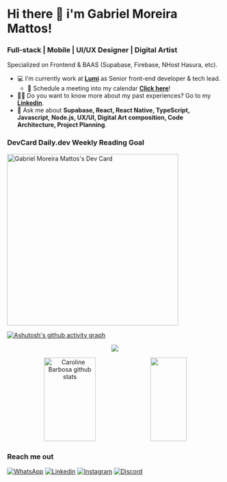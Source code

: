 # Hi there 👋 i'm Gabriel Moreira Mattos!

### Full-stack | Mobile | UI/UX Designer | Digital Artist
Specialized on Frontend & BAAS (Supabase, Firebase, NHost Hasura, etc).

- 💻 I’m currently work at [**Lumi**](https://www.labs-lumi.com.br) as Senior front-end developer & tech lead.
  - 📅 Schedule a meeting into my calendar [**Click here**](https://cal.com/codemoreira)!
- 👨‍💻 Do you want to know more about my past experiences? Go to my [**Linkedin**](https://www.linkedin.com/in/moreiracode/).
- 💬 Ask me about **Supabase, React, React Native, TypeScript, Javascript, Node.js, UX/UI, Digital Art composition, Code Architecture, Project Planning**.

### DevCard Daily.dev Weekly Reading Goal
<a href="https://app.daily.dev/CodeMoreira"><img src="https://api.daily.dev/devcards/4ec200c5c73c486fa3fd832529814151.png?r=1xu" width="400" alt="Gabriel Moreira Mattos's Dev Card"/></a>

[![Ashutosh's github activity graph](https://github-readme-activity-graph.vercel.app/graph?username=CodeMoreira&bg_color=0d1117&color=f4883d&line=f4883d&point=f6ae88&area=true&hide_border=true)](https://github.com/ashutosh00710/github-readme-activity-graph)

<p align="center">
  <img src="https://github-profile-trophy.vercel.app/?username=CodeMoreira&theme=dracula&row=2&no-bg=true&column=3&margin-w=15&margin-h=15" />
</p>

<div align="center">  
  <img width="49%" height="195px" src="https://github-readme-stats.vercel.app/api?username=CodeMoreira&show_icons=true&count_private=true&hide_border=true&title_color=ff91a4&icon_color=ff91a4&text_color=c9d1d9&bg_color=0d1117" alt="Caroline Barbosa github stats" /> 
  <img width="41%" height="195px" src="https://github-readme-stats.vercel.app/api/top-langs/?username=CodeMoreira&layout=compact&hide_border=true&title_color=ff91a4&text_color=ff91a4&bg_color=0d1117" />
</div>

### Reach me out
[![WhatsApp](https://img.shields.io/badge/WhatsApp-25D366?style=for-the-badge&logo=whatsapp&logoColor=white)](https://wa.me/5511987860899)
[![Linkedin](https://img.shields.io/badge/LinkedIn-0077B5?style=for-the-badge&logo=linkedin&logoColor=white)](https://www.linkedin.com/in/moreiracode/)
[![Instagram](https://img.shields.io/badge/Instagram-E4405F?style=for-the-badge&logo=instagram&logoColor=white)](https://www.instagram.com/cloudsproduction/)
[![Discord](https://img.shields.io/badge/Discord-7289DA?style=for-the-badge&logo=discord&logoColor=white)](https://discord.com/invite/n9rmHzwx)
